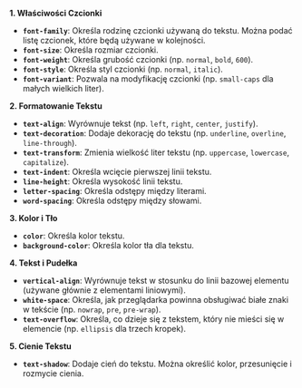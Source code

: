 **1. Właściwości Czcionki**

- **`font-family`**: Określa rodzinę czcionki używaną do tekstu. Można podać listę czcionek, które będą używane w kolejności.
- **`font-size`**: Określa rozmiar czcionki.
- **`font-weight`**: Określa grubość czcionki (np. `normal`, `bold`, `600`).
- **`font-style`**: Określa styl czcionki (np. `normal`, `italic`).
- **`font-variant`**: Pozwala na modyfikację czcionki (np. `small-caps` dla małych wielkich liter).

**2. Formatowanie Tekstu**

- **`text-align`**: Wyrównuje tekst (np. `left`, `right`, `center`, `justify`).
- **`text-decoration`**: Dodaje dekorację do tekstu (np. `underline`, `overline`, `line-through`).
- **`text-transform`**: Zmienia wielkość liter tekstu (np. `uppercase`, `lowercase`, `capitalize`).
- **`text-indent`**: Określa wcięcie pierwszej linii tekstu.
- **`line-height`**: Określa wysokość linii tekstu.
- **`letter-spacing`**: Określa odstępy między literami.
- **`word-spacing`**: Określa odstępy między słowami.

**3. Kolor i Tło**

- **`color`**: Określa kolor tekstu.
- **`background-color`**: Określa kolor tła dla tekstu.

**4. Tekst i Pudełka**

- **`vertical-align`**: Wyrównuje tekst w stosunku do linii bazowej elementu (używane głównie z elementami liniowymi).
- **`white-space`**: Określa, jak przeglądarka powinna obsługiwać białe znaki w tekście (np. `nowrap`, `pre`, `pre-wrap`).
- **`text-overflow`**: Określa, co dzieje się z tekstem, który nie mieści się w elemencie (np. `ellipsis` dla trzech kropek).

**5. Cienie Tekstu**

- **`text-shadow`**: Dodaje cień do tekstu. Można określić kolor, przesunięcie i rozmycie cienia.
